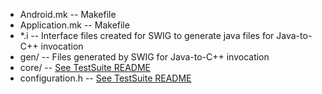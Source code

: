 
* Android.mk -- Makefile
* Application.mk -- Makefile
* *.i -- Interface files created for SWIG to generate java files for Java-to-C++ invocation
* gen/ -- Files generated by SWIG for Java-to-C++ invocation
* core/ -- [See TestSuite README](TestSuite/README.md)
* configuration.h -- [See TestSuite README](TestSuite/README.md)
